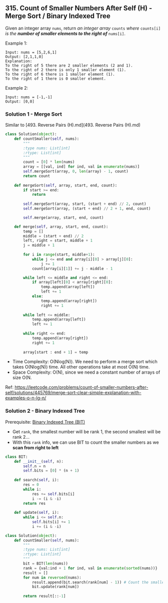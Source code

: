 ## 315. Count of Smaller Numbers After Self (H)  - Merge Sort / Binary Indexed Tree

Given an integer array `nums`, return *an integer array* `counts` *where* `counts[i]` *is the **number of smaller elements to the right of*** `nums[i]`.

Example 1:

```
Input: nums = [5,2,6,1]
Output: [2,1,1,0]
Explanation:
To the right of 5 there are 2 smaller elements (2 and 1).
To the right of 2 there is only 1 smaller element (1).
To the right of 6 there is 1 smaller element (1).
To the right of 1 there is 0 smaller element.
```

Example 2:

```
Input: nums = [-1,-1]
Output: [0,0]
```



### Solution 1 - Merge Sort

Similar to [493. Reverse Pairs (H).md](493. Reverse Pairs (H).md)

```python
class Solution(object):
    def countSmaller(self, nums):
        """
        :type nums: List[int]
        :rtype: List[int]
        """
        count = [0] * len(nums)
        array = [[val, ind] for ind, val in enumerate(nums)]
        self.mergeSort(array, 0, len(array) - 1, count)
        return count
    
    def mergeSort(self, array, start, end, count):
        if start >= end:
            return
        
        self.mergeSort(array, start, (start + end) // 2, count)
        self.mergeSort(array, (start + end) // 2 + 1, end, count)

        self.merge(array, start, end, count)

    def merge(self, array, start, end, count):
        temp = []
        middle = (start + end) // 2
        left, right = start, middle + 1
        j = middle + 1
        
        for i in range(start, middle+1):
            while j <= end and array[i][0] > array[j][0]:
                j += 1
            count[array[i][1]] += j - middle - 1

        while left <= middle and right <= end:
            if array[left][0] < array[right][0]:
                temp.append(array[left])
                left += 1
            else:
                temp.append(array[right])
                right += 1
        
        while left <= middle:
            temp.append(array[left])
            left += 1
        
        while right <= end:
            temp.append(array[right])
            right += 1
        
        array[start : end + 1] = temp
```

- Time Complexity: O(Nlog⁡(N)). We need to perform a merge sort which takes O(Nlog⁡(N)) time. All other operations take at most O(N) time.
- Space Complexity: O(N), since we need a constant number of arrays of size O(N.

Ref: https://leetcode.com/problems/count-of-smaller-numbers-after-self/solutions/445769/merge-sort-clear-simple-explanation-with-examples-o-n-lg-n/

### Solution 2 - Binary Indexed Tree

Prerequisite: [Binary Indexed Tree (BIT)](https://leetcode.com/discuss/general-discussion/1093346/introduction-to-fenwick-treebinary-indexed-treebit)

- Get `rank`, the smallest number will be rank 1, the second smallest will be rank 2...
- With this `rank` info, we can use BIT to count the smaller numbers as we **scan from right to left**

```python
class BIT:
    def __init__(self, n):
        self.n = n
        self.bits = [0] * (n + 1)
    
    def search(self, i):
        res = 0
        while i:
            res += self.bits[i]
            i -= (i & -i)
        return res
    
    def update(self, i):
        while i <= self.n:
            self.bits[i] += 1
            i += (i & -i)

class Solution(object):
    def countSmaller(self, nums):
        """
        :type nums: List[int]
        :rtype: List[int]
        """
        bit = BIT(len(nums))
        rank = {val:ind + 1 for ind, val in enumerate(sorted(nums))}
        result = []
        for num in reversed(nums):
            result.append(bit.search(rank[num] - 1)) # Count the smaller numbers
            bit.update(rank[num])
        
        return result[::-1]
```

